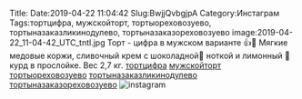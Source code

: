 Title:
Date:2019-04-22 11:04:42
Slug:BwjjQvbgjpA
Category:Инстаграм
Tags:тортцифра, мужскойторт, тортыореховозуево, тортыназаказликинодулево, тортыназаказореховозуево
image:2019-04-22_11-04-42_UTC_tntl.jpg
Торт - цифра в мужском варианте 👍👨 Мягкие медовые коржи, сливочный крем с шоколадной🍫 ноткой и лимонный 🍋 курд в прослойке. Вес 2,7 кг.
[тортцифра]({tag}тортцифра) [мужскойторт]({tag}мужскойторт) [тортыореховозуево]({tag}тортыореховозуево) [тортыназаказликинодулево]({tag}тортыназаказликинодулево) [тортыназаказореховозуево]({tag}тортыназаказореховозуево)
![instagram]({attach}images/2019-04-22_11-04-42_UTC.jpg)
